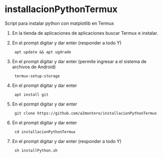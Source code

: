 # installacionPythonTermux
Script para instalar python con matplotlib en Termux

1. En la tienda de aplicaciones de aplicaciones buscar Termux e instalar.
2. En el prompt digitar  y dar enter (responder a todo Y)

        apt update && apt ugdrade 
3. En el prompt digitar  y dar enter (permite ingresar a el sistema de archivos de Android)

        termux-setup-storage 
4. En el prompt digitar y dar enter

        apt install git 
5. En el pormpt digitar y dar enter

        git clone https://github.com/a2montero/installacionPythonTermux        
6. En el prompt digitar y dar enter

        cd installacionPythonTermux
7. En el prompt digitar y dar enter (responder a todo Y)

        sh installPython.sh 

